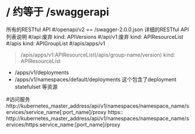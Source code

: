 # /  约等于 /swaggerapi
所有的RESTful API
#/openapi/v2 == /swagger-2.0.0.json
详细的RESTful API 列表说明
#/api:废弃
kind: APIVersions
#/api/v1:废弃
kind: APIResourceList
#/apis 
kind: APIGroupList
#/apis/apps/v1
> /apis/apps/v1:APIResourceList(/apis/group-name/version)
kind: APIResourceList
- /apps/v1/deployments
- /apps/v1/namespaces/default/deployments
这个包含了deployment statefulset 等资源

#访问服务
http://kubernetes_master_address/api/v1/namespaces/namespace_name/services/service_name[:port_name]/proxy
https:: http://kubernetes_master_address/api/v1/namespaces/namespace_name/services/https:service_name:[port_name]/proxy
